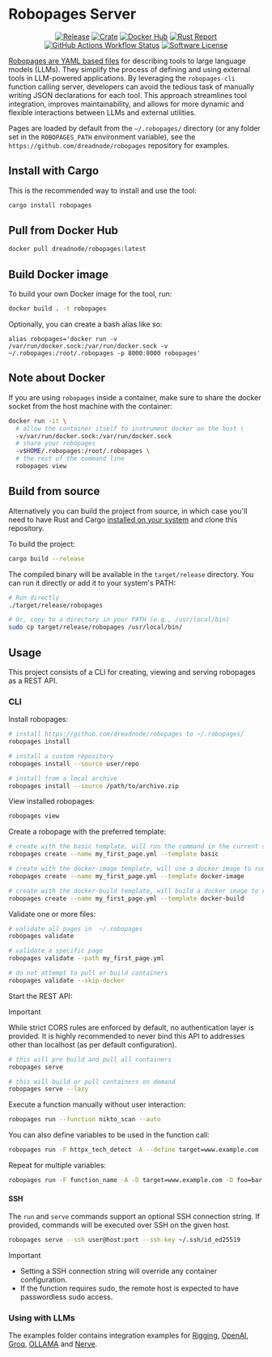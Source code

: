 # Robopages Server

<p align="center">
  <a href="https://github.com/dreadnode/robopages-cli/releases/latest"><img alt="Release" src="https://img.shields.io/github/release/dreadnode/robopages-cli.svg?style=fl_pathat-square"></a>
  <a href="https://crates.io/crates/robopages"><img alt="Crate" src="https://img.shields.io/crates/v/robopages.svg"></a>
  <a href="https://hub.docker.com/r/dreadnode/robopages"><img alt="Docker Hub" src="https://img.shields.io/docker/v/dreadnode/robopages?logo=docker"></a>
  <a href="https://rust-reportcard.xuri.me/report/github.com/dreadnode/robopages-cli"><img alt="Rust Report" src="https://rust-reportcard.xuri.me/badge/github.com/dreadnode/robopages-cli"></a>
  <a href="#"><img alt="GitHub Actions Workflow Status" src="https://img.shields.io/github/actions/workflow/status/dreadnode/robopages-cli/test.yml"></a>
  <a href="https://github.com/dreadnode/robopages-cli/blob/master/LICENSE.md"><img alt="Software License" src="https://img.shields.io/badge/license-MIT-brightgreen.svg?style=flat-square"></a>
</p>

[Robopages are YAML based files](https://github.com/dreadnode/robopages) for describing tools to large language models (LLMs). They simplify the process of defining and using external tools in LLM-powered applications. By leveraging the `robopages-cli` function calling server, developers can avoid the tedious task of manually writing JSON declarations for each tool. This approach streamlines tool integration, improves maintainability, and allows for more dynamic and flexible interactions between LLMs and external utilities.

Pages are loaded by default from the `~/.robopages/` directory (or any folder set in the `ROBOPAGES_PATH` environment variable), see the `https://github.com/dreadnode/robopages` repository for examples.

## Install with Cargo

This is the recommended way to install and use the tool:

```bash
cargo install robopages
```

## Pull from Docker Hub

```bash
docker pull dreadnode/robopages:latest
```

## Build Docker image

To build your own Docker image for the tool, run:

```bash
docker build . -t robopages
```

Optionally, you can create a bash alias like so:

`alias robopages='docker run -v /var/run/docker.sock:/var/run/docker.sock -v ~/.robopages:/root/.robopages -p 8000:8000 robopages'`

## Note about Docker

If you are using `robopages` inside a container, make sure to share the docker socket from the host machine with the container:

```bash
docker run -it \
  # allow the container itself to instrument docker on the host \
  -v/var/run/docker.sock:/var/run/docker.sock
  # share your robopages
  -v$HOME/.robopages:/root/.robopages \
  # the rest of the command line
  robopages view
```

## Build from source

Alternatively you can build the project from source, in which case you'll need to have Rust and Cargo [installed on your system](https://rustup.rs/) and clone this repository.

To build the project:

```bash
cargo build --release
```

The compiled binary will be available in the `target/release` directory. You can run it directly or add it to your system's PATH:

```bash
# Run directly
./target/release/robopages

# Or, copy to a directory in your PATH (e.g., /usr/local/bin)
sudo cp target/release/robopages /usr/local/bin/
```

## Usage

This project consists of a CLI for creating, viewing and serving robopages as a REST API.

### CLI

Install robopages:

```bash
# install https://github.com/dreadnode/robopages to ~/.robopages/
robopages install

# install a custom repository
robopages install --source user/repo

# install from a local archive
robopages install --source /path/to/archive.zip
```

View installed robopages:

```bash
robopages view
```

Create a robopage with the preferred template:

```bash
# create with the basic template, will run the command in the current shell
robopages create --name my_first_page.yml --template basic

# create with the docker-image template, will use a docker image to run the command
robopages create --name my_first_page.yml --template docker-image

# create with the docker-build template, will build a docker image to run the command
robopages create --name my_first_page.yml --template docker-build
```

Validate one or more files:

```bash
# validate all pages in  ~/.robopages
robopages validate

# validate a specific page
robopages validate --path my_first_page.yml

# do not attempt to pull or build containers
robopages validate --skip-docker
```

Start the REST API:

> [!IMPORTANT]
> While strict CORS rules are enforced by default, no authentication layer is provided. It is highly recommended to never bind this API to addresses other than localhost (as per default configuration).

```bash
# this will pre build and pull all containers
robopages serve

# this will build or pull containers on demand
robopages serve --lazy
```

Execute a function manually without user interaction:

```bash
robopages run --function nikto_scan --auto
```

You can also define variables to be used in the function call:

```bash
robopages run -F httpx_tech_detect -A --define target=www.example.com
```

Repeat for multiple variables:

```bash
robopages run -F function_name -A -D target=www.example.com -D foo=bar
```

#### SSH

The `run` and `serve` commands support an optional SSH connection string. If provided, commands will be executed over SSH on the given host.

```bash
robopages serve --ssh user@host:port --ssh-key ~/.ssh/id_ed25519
```

> [!IMPORTANT]
> * Setting a SSH connection string will override any container configuration.
> * If the function requires sudo, the remote host is expected to have passwordless sudo access. 

### Using with LLMs

The examples folder contains integration examples for [Rigging](/examples/rigging_example.py), [OpenAI](/examples/openai_example.py), [Groq](/examples/groq_example.py), [OLLAMA](/examples/ollama_example.py) and [Nerve](/examples/nerve.md).